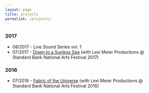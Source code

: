 ```yaml
---
layout: page
title: projects
permalink: /projects/
---
```


### 2017

* 08/2017 - Live Sound Series vol. 1
* 07/2017 - [Down to a Sunless Sea](https://leximeierchoreography.wordpress.com/2017/07/27/down-to-a-sunless-sea/) (with Lexi Meier Productions @ Standard Bank National Arts Festival 2017)

### 2016

* 07/2016 - [Fabric of the Universe](http://cuemedia.co.za/2016/06/30/fest-360-let-go-with-fabric-of-the-universe/) (with Lexi Meier Productions @ Standard Bank National Arts Festival 2016)	